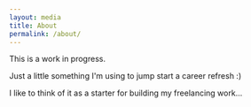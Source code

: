 ```yaml
---
layout: media
title: About
permalink: /about/
---
```


This is a work in progress.

Just a little something I'm using to jump start a career refresh :)

I like to think of it as a starter for building my freelancing work...
